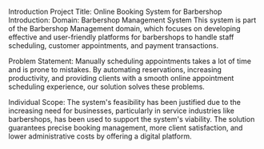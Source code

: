 Introduction
Project Title: Online Booking System for Barbershop Introduction: Domain: Barbershop Management System This system is part of the Barbershop Management domain, which focuses on developing effective and user-friendly platforms for barbershops to handle staff scheduling, customer appointments, and payment transactions.

Problem Statement: Manually scheduling appointments takes a lot of time and is prone to mistakes. By automating reservations, increasing productivity, and providing clients with a smooth online appointment scheduling experience, our solution solves these problems.

Individual Scope: The system's feasibility has been justified due to the increasing need for businesses, particularly in service industries like barbershops, has been used to support the system's viability. The solution guarantees precise booking management, more client satisfaction, and lower administrative costs by offering a digital platform.
